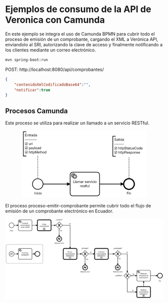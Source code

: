 # Ejemplos de consumo de la API de Veronica con Camunda
En este ejemplo se integra el uso de Camunda BPMN para cubrir todo el proceso de emisión de un comprobante, cargando el XML a Verónica API, envíandolo al SRI, autorizando la clave de acceso y finalmente notificando a los clientes mediante un correo electrónico.
```bash
mvn spring-boot:run
```

POST: http://localhost:8080/api/comprobantes/
```json
{
    "contenidoXmlCodificadoBase64":"",
    "notificar":true
}
```

## Procesos Camunda
Este proceso se utiliza para realizar un llamado a un servicio RESTful.
<p align="center">
<img src="https://raw.githubusercontent.com/rp-consulting/veronica-api-client/main/java/camunda/static/proceso-llamar-restful.jpeg" width="400">
</p>

El proceso proceso-emitir-comprobante permite cubrir todo el flujo de emisión de un comprobante electrónico en Ecuador.
<p align="center">
<img src="https://raw.githubusercontent.com/rp-consulting/veronica-api-client/main/java/camunda/static/proceso-emitir-comprobante.jpeg" width="800">
</p>